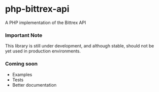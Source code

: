 # php-bittrex-api
A PHP implementation of the Bittrex API

### Important Note
This library is still under development, and although stable, should not be yet used in production environments.

### Coming soon
 - Examples
 - Tests
 - Better documentation
